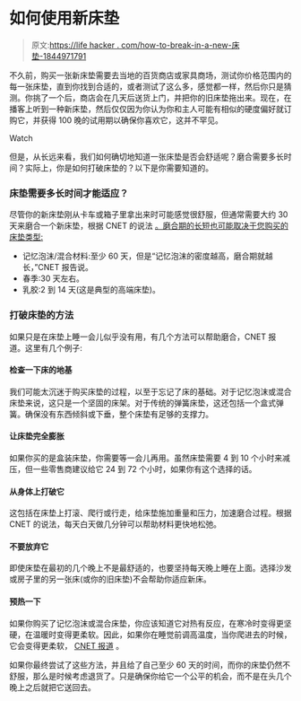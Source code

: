 # 如何使用新床垫

> 原文:[https://life hacker . com/how-to-break-in-a-new-床垫-1844971791](https://lifehacker.com/how-to-break-in-a-new-mattress-1844971791)

不久前，购买一张新床垫需要去当地的百货商店或家具商场，测试你价格范围内的每一张床垫，直到你找到合适的，或者测试了这么多，感觉都一样，然后你只是猜测。你挑了一个后，商店会在几天后送货上门，并把你的旧床垫拖出来。现在，在播客上听到一种新床垫，然后仅仅因为你认为你和主人可能有相似的硬度偏好就订购它，并获得 100 晚的试用期以确保你喜欢它，这并不罕见。

Watch

但是，从长远来看，我们如何确切地知道一张床垫是否会舒适呢？磨合需要多长时间？实际上，你是如何打破床垫的？以下是你需要知道的。

### 床垫需要多长时间才能适应？

尽管你的新床垫刚从卡车或箱子里拿出来时可能感觉很舒服，但通常需要大约 30 天来磨合一个新床垫，根据 CNET 的说法 [。磨合期的长短也可能取决于您购买的床垫类型:](https://www.cnet.com/health/how-to-break-in-your-new-mattress-what-to-do-and-how-long-it-takes)

*   记忆泡沫/混合材料:至少 60 天，但是“记忆泡沫的密度越高，磨合期就越长，”CNET 报告说。
*   春季:30 天左右。
*   乳胶:2 到 14 天(这是典型的高端床垫)。

### 打破床垫的方法

如果只是在床垫上睡一会儿似乎没有用，有几个方法可以帮助磨合，CNET 报道。这里有几个例子:

#### 检查一下床的地基

我们可能太沉迷于购买床垫的过程，以至于忘记了床的基础。对于记忆泡沫或混合床垫来说，这只是一个坚固的床架。对于传统的弹簧床垫，这还包括一个盒式弹簧。确保没有东西倾斜或下垂，整个床垫有足够的支撑力。

#### 让床垫完全膨胀

如果你买的是盒装床垫，你需要等一会儿再用。虽然床垫需要 4 到 10 个小时来减压，但一些零售商建议给它 24 到 72 个小时，如果你有这个选择的话。

#### 从身体上打破它

这包括在床垫上打滚、爬行或行走，给床垫施加重量和压力，加速磨合过程。根据 CNET 的说法，每天白天做几分钟可以帮助材料更快地松弛。

#### 不要放弃它

即使床垫在最初的几个晚上不是最舒适的，也要坚持每天晚上睡在上面。选择沙发或房子里的另一张床(或你的旧床垫)不会帮助你适应新床。

#### 预热一下

如果你购买了记忆泡沫或混合床垫，你应该知道它对热有反应，在寒冷时变得更坚硬，在温暖时变得更柔软。因此，如果你在睡觉前调高温度，当你爬进去的时候，它会变得更柔软， [CNET 报道](https://www.cnet.com/health/how-to-break-in-your-new-mattress-what-to-do-and-how-long-it-takes) 。

如果你最终尝试了这些方法，并且给了自己至少 60 天的时间，而你的床垫仍然不舒服，那么是时候考虑退货了。只是确保你给它一个公平的机会，而不是在头几个晚上之后就把它送回去。